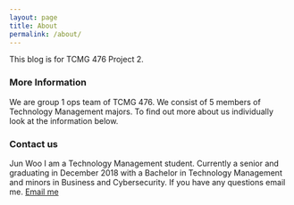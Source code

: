 ```yaml
---
layout: page
title: About
permalink: /about/
---
```


This blog is for TCMG 476 Project 2. 

### More Information

We are group 1 ops team of TCMG 476. We consist of 5 members of Technology Management majors. To find out more
about us individually look at the information below.

### Contact us

Jun Woo
I am a Technology Management student. Currently a senior and graduating in December 2018 with a Bachelor in Technology Management
and minors in Business and Cybersecurity. If you have any questions email me.
[Email me](mailto:jwoo6569@tamu.edu)
